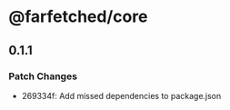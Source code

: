 # @farfetched/core

## 0.1.1

### Patch Changes

- 269334f: Add missed dependencies to package.json
